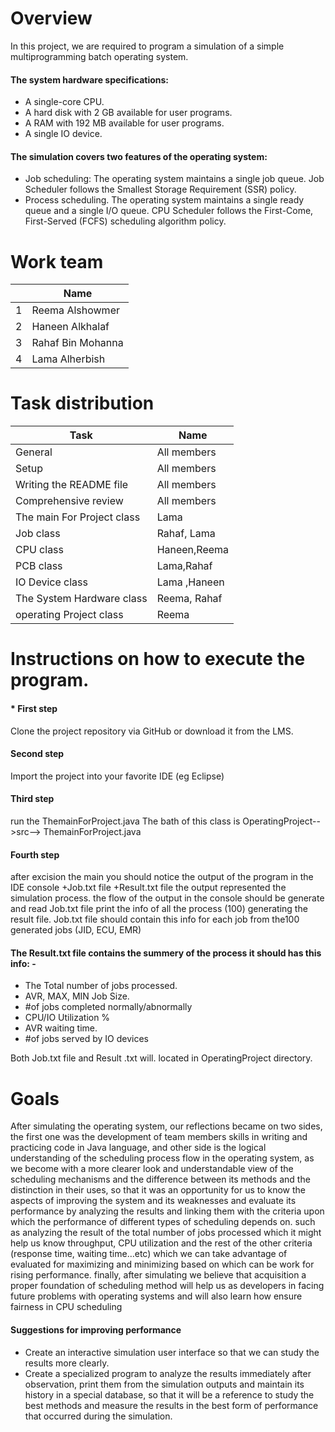 # Overview

In this project, we are required to program a simulation of a simple multiprogramming batch operating system. 

#### The system hardware specifications:
* A single-core CPU.
* A hard disk with 2 GB available for user programs.
* A RAM with 192 MB available for user programs.
* A single IO device.

#### The simulation covers two features of the operating system:
* Job scheduling: The operating system maintains a single job queue. Job Scheduler follows the Smallest Storage Requirement (SSR) policy.
* Process scheduling. The operating system maintains a single ready queue and a single I/O queue. CPU Scheduler follows the First-Come, First-Served (FCFS) scheduling algorithm policy.


# Work team

|  |           Name             |    
| ------------- | ------------- | 
|1 |      Reema Alshowmer       |
|2 |      Haneen Alkhalaf       |          
|3 |      Rahaf Bin Mohanna     |        
|4 |      Lama Alherbish        |        


# Task distribution 

| Task                                       |       Name         |
| ------------- | ------------- | 
| General                                  | All members    |
| Setup                                     |All members     |
| Writing the README file        | All members    |
| Comprehensive review          | All members    |
The main For Project class    | Lama   |
| Job class                               | Rahaf, Lama   |
| CPU class                             |Haneen,Reema|
| PCB class                             | Lama,Rahaf  |
| IO Device class                     | Lama ,Haneen    |
| The System Hardware class | Reema, Rahaf |
| operating Project  class        | Reema     |



# Instructions on how to execute the program. 

#### * First step
Clone the project repository via GitHub or download it from the LMS.

#### Second step
Import the project into your favorite IDE (eg Eclipse)

#### Third step
run the ThemainForProject.java The bath of this class is
OperatingProject-->src--> ThemainForProject.java

#### Fourth step
after excision the main you should notice the output of the program in the IDE console +Job.txt file +Result.txt file the output represented the simulation process.
the flow of the output in the console should be generate and read Job.txt file print the info of all the process (100) generating the result file.
Job.txt file should contain this info for each job from the100 generated jobs (JID, ECU, EMR)

#### The Result.txt file contains the summery of the process it should has this info: -
* The Total number of jobs processed.
* AVR, MAX, MIN Job Size.
* #of jobs completed normally/abnormally 
* CPU/IO Utilization %
* AVR waiting time.
* #of jobs served by IO devices

Both Job.txt file and Result .txt will. located in OperatingProject directory.

# Goals

After simulating the operating system, our reflections became on two sides, the first one was the development of team members skills in writing and practicing code in Java language, and other side is the logical understanding of the scheduling process flow in the operating system, as we become with a more clearer look and understandable view of the scheduling mechanisms and the difference between its methods and the distinction in their uses, so that it was an opportunity for us to know the aspects of improving the system and its weaknesses and evaluate its performance by analyzing the results and linking them with the criteria upon which the performance of different types of scheduling depends on. such as analyzing the result of the total number of jobs processed which it might help us know throughput, CPU utilization and the rest of the other criteria (response time, waiting time…etc) which we can take advantage of evaluated for maximizing and minimizing based on which can be work for rising performance.
finally, after simulating we believe that acquisition a proper foundation of scheduling method will help us as developers in facing future problems with operating systems and will also learn how ensure fairness in CPU scheduling 

#### Suggestions for improving performance

* Create an interactive simulation user interface so that we can study the results more clearly.
* Create a specialized program to analyze the results immediately after observation, print them from the simulation outputs and maintain its history in a special database, so that it will be a reference to study the best methods and measure the results in the best form of performance that occurred during the simulation.

